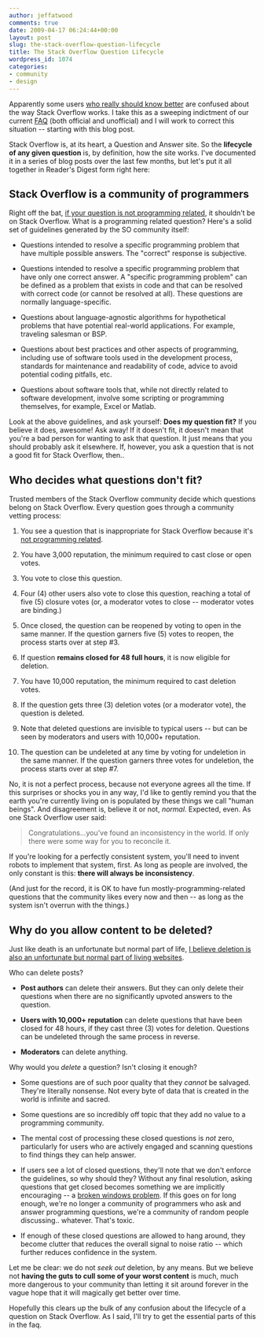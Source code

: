 ```yaml
---
author: jeffatwood
comments: true
date: 2009-04-17 06:24:44+00:00
layout: post
slug: the-stack-overflow-question-lifecycle
title: The Stack Overflow Question Lifecycle
wordpress_id: 1074
categories:
- community
- design
---
```



Apparently some users [who really should know better](http://stackoverflow.com/users/245/michaelpryor) are confused about the way Stack Overflow works. I take this as a sweeping indictment of our current [FAQ](http://stackoverflow.com/faq) (both official and unofficial) and I will work to correct this situation -- starting with this blog post.



Stack Overflow is, at its heart, a Question and Answer site. So the **lifecycle of any given question** is, by definition, how the site works. I've documented it in a series of blog posts over the last few months, but let's put it all together in Reader's Digest form right here:





## Stack Overflow is a community of programmers





Right off the bat, [if your question is not programming related](http://blog.stackoverflow.com/2008/10/a-question-about-questions/), it shouldn't be on Stack Overflow. What is a programming related question? Here's a solid set of guidelines generated by the SO community itself: 







  * Questions intended to resolve a specific programming problem that have multiple possible answers. The "correct" response is subjective.

  * Questions intended to resolve a specific programming problem that have only one correct answer. A "specific programming problem" can be defined as a problem that exists in code and that can be resolved with correct code (or cannot be resolved at all). These questions are normally language-specific. 

  * Questions about language-agnostic algorithms for hypothetical problems that have potential real-world applications. For example, traveling salesman or BSP.

  * Questions about best practices and other aspects of programming, including use of software tools used in the development process, standards for maintenance and readability of code, advice to avoid potential coding pitfalls, etc.

  * Questions about software tools that, while not directly related to software development, involve some scripting or programming themselves, for example, Excel or Matlab. 




Look at the above guidelines, and ask yourself: **Does my question fit?** If you believe it does, awesome! Ask away! If it doesn't fit, it doesn't mean that you're a bad person for wanting to ask that question. It just means that you should probably ask it elsewhere. If, however, you ask a question that is not a good fit for Stack Overflow, then..





## Who decides what questions don't fit?





Trusted members of the Stack Overflow community decide which questions belong on Stack Overflow. Every question goes through a community vetting process:







  1. You see a question that is inappropriate for Stack Overflow because it's [not programming related](http://blog.stackoverflow.com/2008/10/a-question-about-questions/).

  2. You have 3,000 reputation, the minimum required to cast close or open votes.

  3. You vote to close this question.

  4. Four (4) other users also vote to close this question, reaching a total of five (5) closure votes (or, a moderator votes to close -- moderator votes are binding.)

  5. Once closed, the question can be reopened by voting to open in the same manner. If the question garners five (5) votes to reopen, the process starts over at step #3.

  6. If question **remains closed for 48 full hours**, it is now eligible for deletion.

  7. You have 10,000 reputation, the minimum required to cast deletion votes.

  8. If the question gets three (3) deletion votes (or a moderator vote), the question is deleted.

  9. Note that deleted questions are invisible to typical users -- but can be seen by moderators and users with 10,000+ reputation.

  10. The question can be undeleted at any time by voting for undeletion in the same manner. If the question garners three votes for undeletion, the process starts over at step #7.




No, it is not a perfect process, because not everyone agrees all the time. If this surprises or shocks you in any way, I'd like to gently remind you that the earth you're currently living on is populated by these things we call "human beings". And disagreement is, believe it or not, _normal_. Expected, even. As one Stack Overflow user said:





<blockquote>
Congratulations...you've found an inconsistency in the world. If only there were some way for you to reconcile it.
</blockquote>





If you're looking for a perfectly consistent system, you'll need to invent robots to implement that system, first. As long as people are involved, the only constant is this: **there will always be inconsistency**.



(And just for the record, it is OK to have fun mostly-programming-related questions that the community likes every now and then -- as long as the system isn't overrun with the things.)





## Why do you allow content to be deleted?





Just like death is an unfortunate but normal part of life, [I believe deletion is also an unfortunate but normal part of living websites](http://blog.stackoverflow.com/2009/01/adventures-in-delclusionism/).



Who can delete posts?




  * **Post authors** can delete their answers. But they can only delete their questions when there are no significantly upvoted answers to the question.

  * **Users with 10,000+ reputation** can delete questions that have been closed for 48 hours, if they cast three (3) votes for deletion. Questions can be undeleted through the same process in reverse. 

  * **Moderators** can delete anything.




Why would you _delete_ a question? Isn't closing it enough?







  * Some questions are of such poor quality that they _cannot_ be salvaged. They're literally nonsense. Not every byte of data that is created in the world is infinite and sacred.

  * Some questions are so incredibly off topic that they add no value to a programming community.

  * The mental cost of processing these closed questions is _not_ zero, particularly for users who are actively engaged and scanning questions to find things they can help answer. 

  * If users see a lot of closed questions, they'll note that we don't enforce the guidelines, so why should they? Without any final resolution, asking questions that get closed becomes something we are implicitly encouraging -- a [broken windows problem](http://en.wikipedia.org/wiki/Fixing_Broken_Windows). If this goes on for long enough, we're no longer a community of programmers who ask and answer programming questions, we're a community of random people discussing.. whatever. That's toxic.

  * If enough of these closed questions are allowed to hang around, they become clutter that reduces the overall signal to noise ratio -- which further reduces confidence in the system.




Let me be clear: we do not _seek out_ deletion, by any means. But we believe not **having the guts to cull some of your worst content** is much, much more dangerous to your community than letting it sit around forever in the vague hope that it will magically get better over time.



Hopefully this clears up the bulk of any confusion about the lifecycle of a question on Stack Overflow. As I said, I'll try to get the essential parts of this in the faq.

